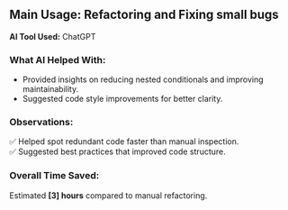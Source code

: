 ## Main Usage: Refactoring and Fixing small bugs
**AI Tool Used:** ChatGPT

### **What AI Helped With:**
- Provided insights on reducing nested conditionals and improving maintainability.
- Suggested code style improvements for better clarity.

### **Observations:**
✅ Helped spot redundant code faster than manual inspection.  
✅ Suggested best practices that improved code structure.  


### **Overall Time Saved:**
Estimated **[3] hours** compared to manual refactoring.
